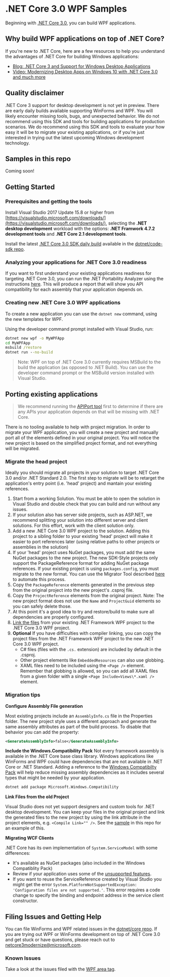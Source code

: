 # .NET Core 3.0 WPF Samples
Beginning with [.NET Core 3.0](https://github.com/dotnet/core-sdk#installers-and-binaries), you can build WPF applications.

## Why build WPF applications on top of .NET Core?
If you're new to .NET Core, here are a few resources to help you understand the advantages of .NET Core for building Windows applications:
* [Blog: .NET Core 3 and Support for Windows Desktop Applications](https://blogs.msdn.microsoft.com/dotnet/2018/05/07/net-core-3-and-support-for-windows-desktop-applications/)
* [Video: Modernizing Desktop Apps on Windows 10 with .NET Core 3.0 and much more](https://channel9.msdn.com/events/Build/2018/BRK3501?term=scott%20hunter&pubDate=year&lang-en=true)

## Quality disclaimer
.NET Core 3 support for desktop development is not yet in preview. There are early daily builds available supporting WinForms and WPF. You will likely encounter missing tools, bugs, and unexpected behavior. We do not recommend using this SDK and tools for building applications for production scenarios. We do recommend using this SDK and tools to evaluate your how easy it will be to migrate your existing applications, or if you're just interested in trying out the latest upcoming Windows development technology.

## Samples in this repo
Coming soon!

## Getting Started

### Prerequisites and getting the tools

Install Visual Studio 2017 Update 15.8 or higher from [https://visualstudio.microsoft.com/downloads/](https://visualstudio.microsoft.com/downloads/), selecting the **.NET desktop development** workload with the options: **.NET Framwork 4.7.2 development tools** and **.NET Core 2.1 development tools**. 

Install the latest [.NET Core 3.0 SDK daily build](https://dotnetcli.blob.core.windows.net/dotnet/Sdk/master/dotnet-sdk-latest-win-x64.exe) available in the [dotnet/code-sdk repo](https://github.com/dotnet/core-sdk).


### Analyzing your applications for .NET Core 3.0 readiness
If you want to first understand your existing applications readiness for targeting .NET Core 3.0, you can run the .NET Portability Analyzer using the instructions [here](https://blogs.msdn.microsoft.com/dotnet/2018/08/08/are-your-windows-forms-and-wpf-applications-ready-for-net-core-3-0/). This will produce a report that will show you API compatibility for each assembly that your application depends on.

### Creating new .NET Core 3.0 WPF applications
To create a new application you can use the `dotnet new` command, using the new templates for WPF.

Using the developer command prompt installed with Visual Studio, run:
```cmd
dotnet new wpf -o MyWPFApp
cd MyWPFApp
msbuild /restore
dotnet run --no-build
```

>Note: WPF on top of .NET Core 3.0 currently requires MSBuild to the build the application (as opposed to .NET Build). You can use the developer command prompt or the MSBuild version installed with Visual Studio. 

## Porting existing applications

>We recommend running the [APIPort tool](https://github.com/Microsoft/dotnet-apiport-ui/releases) first to determine if there are any APIs your application depends on that will be missing with .NET Core. 

There is no tooling available to help with project migration. In order to migrate your WPF application, you will create a new project and manually port all of the elements defined in your original project. You will notice the new project is based on the simplified project format, and not everything will be migrated. 

### Migrate the head project
Ideally you should migrate all projects in your solution to target .NET Core 3.0 and/or .NET Standard 2.0. The first step to migrate will be to retarget the application's entry point (i.e. 'head' project) and mantain your existing references.

1. Start from a working Solution. You must be able to open the solution in Visual Studio and double check that you can build and run without any issues.
2. If your solution also has server side projects, such as ASP.NET, we recommend splitting your solution into different server and client solutions. For this effort, work with the client solution only. 
3. Add a new .NET Core 3.0 WPF project to the solution. Adding this project to a sibling folder to your existing 'head' project will make it easier to port references later (using relative paths to other projects or assemblies in the solution)
4.  If your 'head' project uses NuGet packages, you must add the same NuGet packages to the new project. The new SDK-Style projects only support the PackageReference format for adding NuGet package references. If your existing project is using `packages.config`, you must migrate to the new format. You can use the Migrator Tool described [here](https://docs.microsoft.com/en-us/nuget/reference/migrate-packages-config-to-package-reference) to automate this process.
6. Copy the `PackageReference` elements generated in the previous step from the original project into the new project's .csproj file.
7. Copy the `ProjectReference` elements from the original project. Note: The new project format does not use the `Name` and `ProjectGuid` elements so you can safely delete those.
8. At this point it's a good idea to try and restore/build to make sure all dependencies are properly configured.
9. [Link the files](#link-files-from-the-old-project) from your existing .NET Framework WPF project to the .NET Core 3.0 WPF project.
10. **Optional** If you have difficulties with compiler linking, you can copy the project files from the .NET Framework WPF project to the new .NET Core 3.0 WPF project. 
    * C# files (files with the `.cs.` extension) are included by default in the .csproj.
    * Other project elements like `EmbeddedResources` can also use globbing.
    * XAML files need to be included using the `<Page />` element. Remember that globbing is allowed, so you can add all XAML files from a given folder with a single `<Page Include=Views\*.xaml />` element.
  

### Migration tips

**Configure Assembly File generation**

Most existing projects include an `AssemblyInfo.cs` file in the Properties folder. The new project style uses a different approach and generate the same assembly attributes as part of the build process. To disable that behavior you can add the property:
```xml
<GenerateAssemblyInfo>false</GenerateAssemblyInfo>
```
**Include the Windows.Compatibility Pack**
Not every framework assembly is available in the .NET Core base class library. Windows applications like WinForms and WPF could have dependencies that are not available in .NET Core or .NET Standard. Adding a reference to the [Windows Compatibilty Pack](https://docs.microsoft.com/en-us/dotnet/core/porting/windows-compat-pack) will help reduce missing assembly dependencies as it includes several types that might be needed by your application.

```cmd
dotnet add package Microsoft.Windows.Compatibility
```
**Link Files from the old Project**

Visual Studio does not yet support designers and custom tools for .NET desktop development. You can keep your files in the original project and link the generated files to the new project by using the link attribute in the project elements, e.g. `<Compile Link="" />`. See the [sample](helloworld-sharedsource) in this repo for an example of this.

**Migrating WCF Clients**

.NET Core has its own implementation of `System.ServiceModel` with some differences:
* It's available as NuGet packages (also included in the Windows Compatiblity Pack)
* Review if your application uses some of the [unsupported features](https://github.com/dotnet/wcf/blob/master/release-notes/SupportedFeatures-v2.1.0.md).
* If you want to reuse the ServiceReference created by Visual Studio you might get the error `System.PlatformNotSupportedException: 'Configuration files are not supported.'`. This error requires a code change to specify the binding and endpoint address in the service client constructor.
 
## Filing Issues and Getting Help
You can file WinForms and WPF related issues in the [dotnet/core repo](https://github.com/dotnet/core/issues). If you are trying out WPF or WinForms development on top of .NET Core 3.0 and get stuck or have questions, please reach out to netcore3modernize@microsoft.com. 

### Known Issues
Take a look at the issues filed with the [WPF area tag](https://github.com/dotnet/core/labels/area-wpf).
